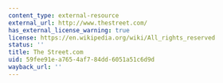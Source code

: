 ```yaml
---
content_type: external-resource
external_url: http://www.thestreet.com/
has_external_license_warning: true
license: https://en.wikipedia.org/wiki/All_rights_reserved
status: ''
title: The Street.com
uid: 59fee91e-a765-4af7-84dd-6051a51c6d9d
wayback_url: ''
---
```


